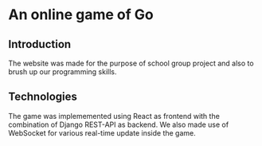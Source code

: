 # An online game of Go
## Introduction
The website was made for the purpose of school group project and also to brush up our programming skills.
## Technologies 
The game was implememented using React as frontend with the combination of Django REST-API as backend. We also made use of WebSocket for various real-time update inside the game.  


